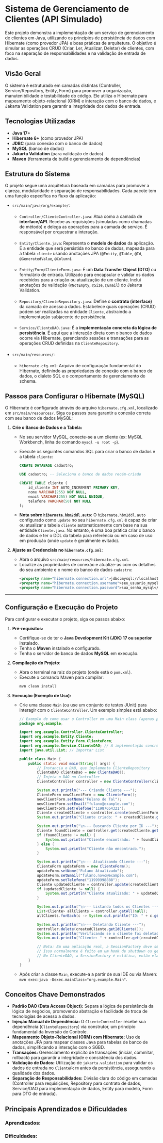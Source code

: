 #  Sistema de Gerenciamento de Clientes (API Simulado)

Este projeto demonstra a implementação de um serviço de gerenciamento de clientes em Java, utilizando os princípios de persistência de dados com Hibernate (como provedor JPA) e boas práticas de arquitetura. O objetivo é simular as operações CRUD (Criar, Ler, Atualizar, Deletar) de clientes, com foco na separação de responsabilidades e na validação de entrada de dados.

##  Visão Geral

O sistema é estruturado em camadas distintas (Controller, Service/Repository, Entity, Form) para promover a organização, manutenibilidade e testabilidade do código. Ele utiliza o Hibernate para mapeamento objeto-relacional (ORM) e interação com o banco de dados, e Jakarta Validation para garantir a integridade dos dados de entrada.

##  Tecnologias Utilizadas

* **Java 17+**
* **Hibernate 6+** (como provedor JPA)
* **JDBC** (para conexão com o banco de dados)
* **MySQL** (banco de dados)
* **Jakarta Validation** (para validação de dados)
* **Maven** (ferramenta de build e gerenciamento de dependências)

##  Estrutura do Sistema

O projeto segue uma arquitetura baseada em camadas para promover a clareza, modularidade e separação de responsabilidades. Cada pacote tem uma função específica no fluxo da aplicação:

* `src/main/java/org/example/`:
    ####
    * `Controller/ClienteController.java`: Atua como a camada de **interface/API**. Recebe as requisições (simuladas como chamadas de método) e delega as operações para a camada de serviço. É responsável por orquestrar a interação.
    #### 
    * `Entity/Cliente.java`: Representa o **modelo de dados** da aplicação. É a entidade que será persistida no banco de dados, mapeada para a tabela `cliente` usando anotações JPA (`@Entity`, `@Table`, `@Id`, `@GeneratedValue`, `@Column`).
    ####
    * `Entity/Form/ClienteForm.java`: É um **Data Transfer Object (DTO)** ou formulário de entrada. Utilizado para encapsular e validar os dados recebidos para a criação ou atualização de um cliente. Inclui anotações de validação (`@NotEmpty`, `@Size`, `@Email`) do Jakarta Validation.
   ####
   * `Repository/ClienteRepository.java`: Define o **contrato (interface)** da camada de acesso a dados. Estabelece quais operações (CRUD) podem ser realizadas na entidade `Cliente`, abstraindo a implementação subjacente de persistência.
    #### 
   * `Service/ClienteDAO.java`: É a **implementação concreta da lógica de persistência**. É aqui que a interação direta com o banco de dados ocorre via Hibernate, gerenciando sessões e transações para as operações CRUD definidas na `ClienteRepository`.
  ####  
* `src/main/resources/`:
   ####
    * `hibernate.cfg.xml`: Arquivo de configuração fundamental do Hibernate, definindo as propriedades de conexão com o banco de dados, o dialeto SQL e o comportamento de gerenciamento do schema.

##  Passos para Configurar o Hibernate (MySQL)

O Hibernate é configurado através do arquivo `hibernate.cfg.xml`, localizado em `src/main/resources/`. Siga os passos para garantir a conexão correta com seu banco de dados MySQL:

1.  **Crie o Banco de Dados e a Tabela:**
    * No seu servidor MySQL, conecte-se a um cliente (ex: MySQL Workbench, linha de comando `mysql -u root -p`).
    * Execute os seguintes comandos SQL para criar o banco de dados e a tabela `cliente`:

        ```sql
        CREATE DATABASE cadastro;

        USE cadastro; -- Seleciona o banco de dados recém-criado

        CREATE TABLE cliente (
            id_cliente INT AUTO_INCREMENT PRIMARY KEY,
            nome VARCHAR(255) NOT NULL,
            email VARCHAR(255) NOT NULL UNIQUE,
            telefone VARCHAR(50) NOT NULL
        );
        ```
    * **Nota sobre `hibernate.hbm2ddl.auto`**: O `hibernate.hbm2ddl.auto` configurado como `update` no seu `hibernate.cfg.xml` é capaz de criar ou atualizar a tabela `cliente` automaticamente com base na sua entidade `Cliente.java`. No entanto, é uma boa prática criar o banco de dados e ter o DDL da tabela para referência ou em caso de uso em produção (onde `update` é geralmente evitado).

2.  **Ajuste as Credenciais no `hibernate.cfg.xml`:**
    * Abra o arquivo `src/main/resources/hibernate.cfg.xml`.
    * Localize as propriedades de conexão e atualize-as com os detalhes do seu ambiente e o nome do banco de dados `cadastro`:
        ```xml
        <property name="hibernate.connection.url">jdbc:mysql://localhost:3306/cadastro?useTimezone=true&amp;serverTimezone=UTC</property>
        <property name="hibernate.connection.username">seu_usuario_mysql</property>
        <property name="hibernate.connection.password">sua_senha_mysql</property>
        ```

---

##  Configuração e Execução do Projeto

Para configurar e executar o projeto, siga os passos abaixo:

1.  **Pré-requisitos:**
    * Certifique-se de ter o **Java Development Kit (JDK) 17 ou superior** instalado.
    * Tenha o **Maven** instalado e configurado.
    * Tenha o servidor de banco de dados **MySQL** em execução.

2.  **Compilação do Projeto:**
    * Abra o terminal na raiz do projeto (onde está o `pom.xml`).
    * Execute o comando Maven para compilar:
        ```bash
        mvn clean install
        ```

3.  **Execução (Exemplo de Uso):**
    * Crie uma classe `Main` (ou use um conjunto de testes JUnit) para interagir com o `ClienteController`. Um exemplo simples está abaixo:
        ```java
        // Exemplo de como usar o Controller em uma Main class (apenas para demonstração)
        package org.example;

        import org.example.Controller.ClienteController;
        import org.example.Entity.Cliente;
        import org.example.Entity.Form.ClienteForm;
        import org.example.Service.ClienteDAO; // A implementação concreta
        import java.util.List; // Importar List

        public class Main {
            public static void main(String[] args) {
                // Instancia o DAO, que implementa ClienteRepository
                ClienteDAO clienteDao = new ClienteDAO();
                // Injeta o DAO no Controller
                ClienteController controller = new ClienteController(clienteDao);

                System.out.println("--- Criando Cliente ---");
                ClienteForm newClientForm = new ClienteForm();
                newClientForm.setNome("Fulano de Tal");
                newClientForm.setEmail("fulano@example.com");
                newClientForm.setTelefone("11987654321");
                Cliente createdCliente = controller.create(newClientForm);
                System.out.println("Cliente criado: " + createdCliente.getNome() + " (ID: " + createdCliente.getIdCliente() + ")");

                System.out.println("\n--- Buscando Cliente por ID ---");
                Cliente foundCliente = controller.get(createdCliente.getIdCliente());
                if (foundCliente != null) {
                    System.out.println("Cliente encontrado: " + foundCliente.getNome());
                } else {
                    System.out.println("Cliente não encontrado.");
                }

                System.out.println("\n--- Atualizando Cliente ---");
                ClienteForm updateForm = new ClienteForm();
                updateForm.setNome("Fulano Atualizado");
                updateForm.setEmail("fulano.novo@example.com");
                updateForm.setTelefone("11999998888");
                Cliente updatedCliente = controller.update(createdCliente.getIdCliente(), updateForm);
                if (updatedCliente != null) {
                    System.out.println("Cliente atualizado: " + updatedCliente.getNome());
                }

                System.out.println("\n--- Listando todos os Clientes ---");
                List<Cliente> allClients = controller.getAll(null);
                allClients.forEach(c -> System.out.println("ID: " + c.getIdCliente() + ", Nome: " + c.getNome()));

                System.out.println("\n--- Deletando Cliente ---");
                controller.delete(createdCliente.getIdCliente());
                System.out.println("Verificando se o cliente foi deletado...");
                System.out.println("Cliente: " + controller.get(createdCliente.getIdCliente()));

                // Nota: Em uma aplicação real, a SessionFactory deve ser fechada na finalização da aplicação.
                // Isso normalmente é feito em um hook de shutdown ou gerenciado por um container como Spring.
                // No ClienteDAO, a SessionFactory é estática, então ela persistirá enquanto a JVM estiver ativa.
            }
        }
        ```
    * Após criar a classe `Main`, execute-a a partir de sua IDE ou via Maven: `mvn exec:java -Dexec.mainClass="org.example.Main"`.

##  Conceitos Chave Demonstrados

* **Padrão DAO (Data Access Object):** Separa a lógica de persistência da lógica de negócios, promovendo abstração e facilidade de troca de tecnologias de acesso a dados.
* **Injeção Manual de Dependência:** O `ClienteController` recebe sua dependência (`ClienteRepository`) via construtor, um princípio fundamental da Inversão de Controle.
* **Mapeamento Objeto-Relacional (ORM) com Hibernate:** Uso de anotações JPA para mapear classes Java para tabelas de banco de dados, simplificando a interação com o SGBD.
* **Transações:** Gerenciamento explícito de transações (iniciar, commitar, rollback) para garantir a integridade e consistência dos dados.
* **Validação de Dados:** Utilização de `jakarta.validation` para validar os dados de entrada no `ClienteForm` antes da persistência, assegurando a qualidade dos dados.
* **Separação de Responsabilidades:** Divisão clara do código em camadas (Controller para requisições, Repository para contrato de dados, Service/DAO para implementação de dados, Entity para modelo, Form para DTO de entrada).




##  Principais Aprendizados e Dificuldades


### Aprendizados:


### Dificuldades:







